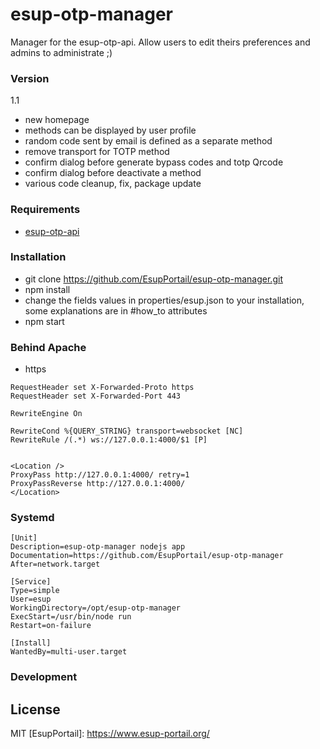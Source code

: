 # esup-otp-manager
Manager for the esup-otp-api. Allow users to edit theirs preferences and admins to administrate ;)

### Version
1.1
- new homepage
- methods can be displayed by user profile
- random code sent by email is defined as a separate method
- remove transport for TOTP method
- confirm dialog before generate bypass codes and totp Qrcode
- confirm dialog before deactivate a method
- various code cleanup, fix, package update

### Requirements
- [esup-otp-api](https://github.com/EsupPortail/esup-otp-api)

### Installation
- git clone https://github.com/EsupPortail/esup-otp-manager.git
- npm install
- change the fields values in properties/esup.json to your installation, some explanations are in #how_to attributes
- npm start

### Behind Apache
- https 

```
RequestHeader set X-Forwarded-Proto https
RequestHeader set X-Forwarded-Port 443

RewriteEngine On

RewriteCond %{QUERY_STRING} transport=websocket [NC]
RewriteRule /(.*) ws://127.0.0.1:4000/$1 [P]


<Location />
ProxyPass http://127.0.0.1:4000/ retry=1
ProxyPassReverse http://127.0.0.1:4000/
</Location>
```

### Systemd

```
[Unit]
Description=esup-otp-manager nodejs app
Documentation=https://github.com/EsupPortail/esup-otp-manager
After=network.target

[Service]
Type=simple
User=esup
WorkingDirectory=/opt/esup-otp-manager
ExecStart=/usr/bin/node run
Restart=on-failure

[Install]
WantedBy=multi-user.target
```

### Development


License
----

MIT
   [EsupPortail]: <https://www.esup-portail.org/>
